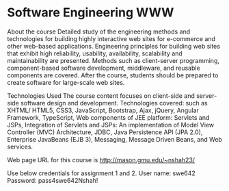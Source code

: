 # Software Engineering WWW

About the course Detailed study of the engineering methods and technologies for building highly interactive web sites for e-commerce and other web-based applications. Engineering principles for building web sites that exhibit high reliability, usability, availability, scalability and maintainability are presented. Methods such as client-server programming, component-based software development, middleware, and reusable components are covered. After the course, students should be prepared to create software for large-scale web sites.

Technologies Used The course content focuses on client-side and server-side software design and development. Technologies covered: such as XHTML/ HTML5, CSS3, JavaScript, Bootstrap, Ajax, jQuery, Angular Framework, TypeScript, Web components of JEE platform: Servlets and JSPs, Integration of Servlets and JSPs: An implementation of Model View Controller (MVC) Architecture, JDBC, Java Persistence API (JPA 2.0), Enterprise JavaBeans (EJB 3), Messaging, Message Driven Beans, and Web services.

Web page URL for this course is http://mason.gmu.edu/~nshah23/

Use below credentials for assignment 1 and 2.
User name: swe642
Password: pass4swe642Nshah!
